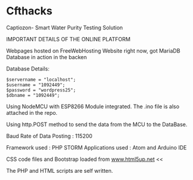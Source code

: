 # Cfthacks
Captiozon- Smart Water Purity Testing Solution

IMPORTANT DETAILS OF THE ONLINE PLATFORM

Webpages hosted on FreeWebHosting Website right now, got MariaDB Database in action in the backen

Database Details:

	$servername = "localhost";
	$username = "1092449";
	$password = "wordpress25";
	$dbname = "1092449";

Using NodeMCU with ESP8266 Module integrated. The .ino file is also attached in the repo.

Using http.POST method to send the data from the MCU to the DataBase.

Baud Rate of Data Posting : 115200

Framework used : PHP STORM 
Applications used : Atom and Arduino IDE

CSS code files and Bootstrap loaded from www.html5up.net <<

The PHP and HTML scripts are self written.


